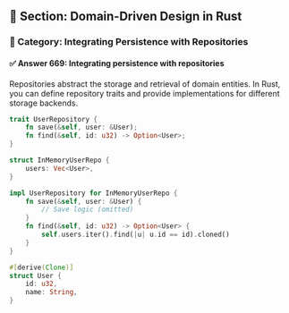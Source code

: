 ## 📘 Section: Domain-Driven Design in Rust
### 🔹 Category: Integrating Persistence with Repositories
#### ✅ Answer 669: Integrating persistence with repositories

Repositories abstract the storage and retrieval of domain entities. In Rust, you can define repository traits and provide implementations for different storage backends.

```rust
trait UserRepository {
    fn save(&self, user: &User);
    fn find(&self, id: u32) -> Option<User>;
}

struct InMemoryUserRepo {
    users: Vec<User>,
}

impl UserRepository for InMemoryUserRepo {
    fn save(&self, user: &User) {
        // Save logic (omitted)
    }
    fn find(&self, id: u32) -> Option<User> {
        self.users.iter().find(|u| u.id == id).cloned()
    }
}

#[derive(Clone)]
struct User {
    id: u32,
    name: String,
}
```
